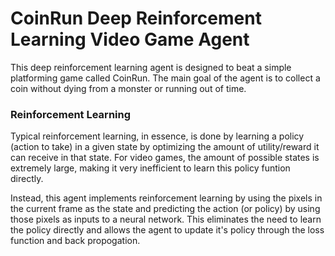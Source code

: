 # CoinRun Deep Reinforcement Learning Video Game Agent
This deep reinforcement learning agent is designed to beat a simple platforming game
called CoinRun. The main goal of the agent is to collect a coin without dying from a monster 
or running out of time.

### Reinforcement Learning
Typical reinforcement learning, in essence, is done by learning a policy (action to take) in a given state
by optimizing the amount of utility/reward it can receive in that state. For video games, the amount of 
possible states is extremely large, making it very inefficient to learn this policy funtion directly.

Instead, this agent implements reinforcement learning by using the pixels in the current frame as the 
state and predicting the action (or policy) by using those pixels as inputs to a neural network. This 
eliminates the need to learn the policy directly and allows the agent to update it's policy through
the loss function and back propogation.
